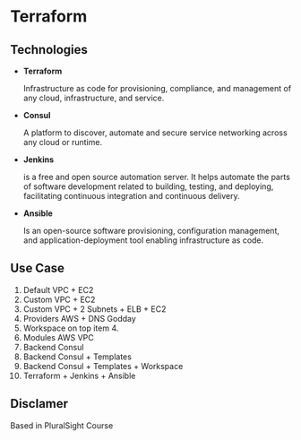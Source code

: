# Terraform

## Technologies

* **Terraform**

    Infrastructure as code for provisioning, compliance, and management of any cloud, infrastructure, and service.

* **Consul**

    A platform to discover, automate and secure service networking across any cloud or runtime.

* **Jenkins**

    is a free and open source automation server. It helps automate the parts of software development related to building, testing, and deploying, facilitating continuous integration and continuous delivery.  

* **Ansible**

    Is an open-source software provisioning, configuration management, and application-deployment tool enabling infrastructure as code.

## Use Case

1. Default VPC + EC2
2. Custom VPC + EC2
3. Custom VPC + 2 Subnets + ELB + EC2
4. Providers AWS + DNS Godday
5. Workspace on top item 4.
6. Modules AWS VPC
7. Backend Consul
8. Backend Consul + Templates
9. Backend Consul + Templates + Workspace
10. Terraform + Jenkins + Ansible

## Disclamer

Based in PluralSight Course
